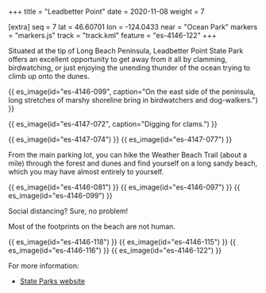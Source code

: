 +++
title = "Leadbetter Point"
date = 2020-11-08
weight = 7

[extra]
seq = 7
lat = 46.60701
lon = -124.0433
near = "Ocean Park"
markers = "markers.js"
track = "track.kml"
feature = "es-4146-122"
+++

Situated at the tip of Long Beach Peninsula, Leadbetter Point State Park offers an excellent opportunity to get away from it all by clamming, birdwatching, or just enjoying the unending thunder of the ocean trying to climb up onto the dunes.

{{ es_image(id="es-4146-099", caption="On the east side of the peninsula, long stretches of marshy shoreline bring in birdwatchers and dog-walkers.") }}

{{ es_image(id="es-4147-072", caption="Digging for clams.") }}

{{ es_image(id="es-4147-074") }}
{{ es_image(id="es-4147-077") }}

From the main parking lot, you can hike the Weather Beach Trail (about a mile) through the forest and dunes and find yourself on a long sandy beach, which you may have almost entirely to yourself.

{{ es_image(id="es-4146-081") }}
{{ es_image(id="es-4146-097") }}
{{ es_image(id="es-4146-099") }}

Social distancing? Sure, no problem!

Most of the footprints on the beach are not human.

{{ es_image(id="es-4146-118") }}
{{ es_image(id="es-4146-115") }}
{{ es_image(id="es-4146-116") }}
{{ es_image(id="es-4146-122") }}

For more information:

* [State Parks website](https://parks.state.wa.us/537/Leadbetter-Point)
